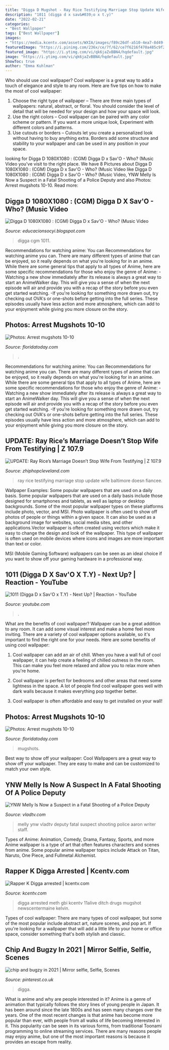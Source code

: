 ```yaml
---
title: "Digga D Mugshot - Ray Rice Testifying Marriage Stop Update Wife Baltimore Doesn Fiancee"
description: "1011 (digga d x sav&#039;o x t.y)"
date: "2022-02-21"
categories:
- "Best Wallpaper"
tags: ["Best Wallpaper"]
images:
- "https://media.kcentv.com/assets/WXIA/images/f89c26df-a510-4ea7-8d49-73a2aaddf2dc/f89c26df-a510-4ea7-8d49-73a2aaddf2dc_1140x641.png"
featuredImage: "https://i.pinimg.com/236x/ce/7f/62/ce7f6216f470a485c9f28cc52b7ea053.jpg?nii=t"
featured_image: "https://i.ytimg.com/vi/qk6jaZvBBN4/hqdefault.jpg"
image: "https://i.ytimg.com/vi/qk6jaZvBBN4/hqdefault.jpg"
ShowToc: true
author: "Emma Kuhlman"
---
```



Who should use cool wallpaper?
Cool wallpaper is a great way to add a touch of elegance and style to any room. Here are five tips on how to make the most of cool wallpaper: 
1) Choose the right type of wallpaper – There are three main types of wallpapers: natural, abstract, or floral. You should consider the level of detail that will be needed for your design and how your space will look. 
2) Use the right colors – Cool wallpaper can be paired with any color scheme or pattern. If you want a more unique look, Experiment with different colors and patterns. 
3) Use cutouts or borders – Cutouts let you create a personalized look without having to buy anything extra. Borders add some structure and stability to your wallpaper and can be used in any position in your space.

	

		
looking for Digga D 1080X1080 : (CGM) Digga D x Sav&#039;O - Who? (Music Video you've visit to the right place. We have 8 Pictures about Digga D 1080X1080 : (CGM) Digga D x Sav&#039;O - Who? (Music Video like Digga D 1080X1080 : (CGM) Digga D x Sav&#039;O - Who? (Music Video, YNW Melly Is Now a Suspect in a Fatal Shooting of a Police Deputy and also Photos: Arrest mugshots 10-10. Read more:
		
    
## Digga D 1080X1080 : (CGM) Digga D X Sav&#039;O - Who? (Music Video

<img loading=lazy src="https://i.ytimg.com/vi/NrF77hTrHps/hqdefault.jpg" onerror="this.onerror=null;this.src='https://tse3.mm.bing.net/th?id=OIP.scgW6C8i9sdMQy1bLMIcbAHaFj&amp;pid=15.1';" alt="Digga D 1080X1080 : (CGM) Digga D x Sav&#039;O - Who? (Music Video">

_Source: educacionsocyi.blogspot.com_

>digga cgm 1011. 

	

Recommendations for watching anime: You can
Recommendations for watching anime you can. There are many different types of anime that can be enjoyed, so it really depends on what you're looking for in an anime. While there are some general tips that apply to all types of Anime, here are some specific recommendations for those who enjoy the genre of Anime: 
-Watching a new show immediately after its release is always a great way to start an AnimeWalker day. This will give you a sense of when the next episode will air and provide you with a recap of the story before you even get started watching. 
-If you're looking for something more drawn out, try checking out OVA's or one-shots before getting into the full series. These episodes usually have less action and more atmosphere, which can add to your enjoyment while giving you more closure on the story.

    
## Photos: Arrest Mugshots 10-10

<img loading=lazy src="https://www.gannett-cdn.com/-mm-/cf0e28a101a4a62ef96921d2596d454129fa71a0/c=46-0-400-473&amp;r=383&amp;c=0-0-380-510/local/-/media/Brevard/None/2014/10/11/635486226877402444-BCSO1011-267206.jpg" onerror="this.onerror=null;this.src='https://tse4.mm.bing.net/th?id=OIP.wxi4Aqa-qqJW3GUfYb6MXAAAAA&amp;pid=15.1';" alt="Photos: Arrest mugshots 10-10">

_Source: floridatoday.com_

>. 

	

Recommendations for watching anime: You can
Recommendations for watching anime you can. There are many different types of anime that can be enjoyed, so it really depends on what you're looking for in an anime. While there are some general tips that apply to all types of Anime, here are some specific recommendations for those who enjoy the genre of Anime: 
-Watching a new show immediately after its release is always a great way to start an AnimeWalker day. This will give you a sense of when the next episode will air and provide you with a recap of the story before you even get started watching. 
-If you're looking for something more drawn out, try checking out OVA's or one-shots before getting into the full series. These episodes usually have less action and more atmosphere, which can add to your enjoyment while giving you more closure on the story.

    
## UPDATE: Ray Rice’s Marriage Doesn’t Stop Wife From Testifying | Z 107.9

<img loading=lazy src="http://ronezhiphopcleveland.files.wordpress.com/2014/03/ray-rice-marry.jpg" onerror="this.onerror=null;this.src='https://tse4.mm.bing.net/th?id=OIP.wjteXJnQB_UNhmac8VxrlgHaEK&amp;pid=15.1';" alt="UPDATE: Ray Rice’s Marriage Doesn’t Stop Wife From Testifying | Z 107.9">

_Source: zhiphopcleveland.com_

>ray rice testifying marriage stop update wife baltimore doesn fiancee. 

	

Wallpaper Examples: Some popular wallpapers that are used on a daily basis.
Some popular wallpapers that are used on a daily basis include those designed for smartphones and tablets, as well as laptop or desktop backgrounds. Some of the most popular wallpaper types on these platforms include photo, vector, and MSI. 
Photo wallpaper is often used to show off photos of people or things within a given space. It can also be used as a background image for websites, social media sites, and other applications.Vector wallpaper is often created using vectors which make it easy to change the design and look of the wallpaper. This type of wallpaper is often used on mobile devices where icons and images are more important than text or color. 

MSI (Mobile Gaming Software) wallpapers can be seen as an ideal choice if you want to show off your gaming hardware in a professional way.

    
## 1011 (Digga D X Sav&#039;O X T.Y) - Next Up? | Reaction - YouTube

<img loading=lazy src="https://i.ytimg.com/vi/qk6jaZvBBN4/hqdefault.jpg" onerror="this.onerror=null;this.src='https://tse1.mm.bing.net/th?id=OIP.2vEeKJyL2C1Kzr_RlNCCdQHaFj&amp;pid=15.1';" alt="1011 (Digga D x Sav&#039;O x T.Y) - Next Up? | Reaction - YouTube">

_Source: youtube.com_

>. 

	

What are the benefits of cool wallpaper?
Wallpaper can be a great addition to any room. It can add some visual interest and make a home feel more inviting. There are a variety of cool wallpaper options available, so it's important to find the right one for your needs. Here are some benefits of using cool wallpaper: 
1. Cool wallpaper can add an air of chill. When you have a wall full of cool wallpaper, it can help create a feeling of chilled outness in the room. This can make you feel more relaxed and allow you to relax more when you're home. 

2. Cool wallpaper is perfect for bedrooms and other areas that need some lightness in the space. A lot of people find cool wallpaper goes well with dark walls because it makes everything pop together better. 

3. Cool wallpaper is often affordable and easy to get installed on your wall!

    
## Photos: Arrest Mugshots 10-10

<img loading=lazy src="https://www.gannett-cdn.com/-mm-/856ff03d9b8a01177a06727596e5f43604c34e9b/c=15-0-465-600&amp;r=383&amp;c=0-0-380-510/local/-/media/Brevard/None/2014/10/11/635486226879752491-BCSO1011-343761.jpg" onerror="this.onerror=null;this.src='https://tse1.mm.bing.net/th?id=OIP.KEKQMS5WrGZkrpe4IwSszAAAAA&amp;pid=15.1';" alt="Photos: Arrest mugshots 10-10">

_Source: floridatoday.com_

>mugshots. 

	

Best way to show off your wallpaper:
Cool Wallpapers are a great way to show off your wallpaper. They are easy to make and can be customized to match your own style.

    
## YNW Melly Is Now A Suspect In A Fatal Shooting Of A Police Deputy

<img loading=lazy src="https://www.vladtv.com/images/size_fs/video-252566.jpg" onerror="this.onerror=null;this.src='https://tse4.mm.bing.net/th?id=OIP.EA_7lZElgmOTaPGucgbUPwHaEJ&amp;pid=15.1';" alt="YNW Melly Is Now a Suspect in a Fatal Shooting of a Police Deputy">

_Source: vladtv.com_

>melly ynw vladtv deputy fatal suspect shooting police aaron writer staff. 

	

Types of Anime: Animation, Comedy, Drama, Fantasy, Sports, and more
Anime wallpaper is a type of art that often features characters and scenes from anime. Some popular anime wallpaper topics include Attack on Titan, Naruto, One Piece, and Fullmetal Alchemist.

    
## Rapper K Digga Arrested | Kcentv.com

<img loading=lazy src="https://media.kcentv.com/assets/WXIA/images/f89c26df-a510-4ea7-8d49-73a2aaddf2dc/f89c26df-a510-4ea7-8d49-73a2aaddf2dc_1140x641.png" onerror="this.onerror=null;this.src='https://tse1.mm.bing.net/th?id=OIP.5kzxQgKafT3e5-YzRrZiAwHaEK&amp;pid=15.1';" alt="Rapper K Digga arrested | kcentv.com">

_Source: kcentv.com_

>digga arrested meth gbi kcentv 11alive ditch drugs mugshot newscentermaine kelvin. 

	

Types of cool wallpaper:
There are many types of cool wallpaper, but some of the most popular include abstract art, nature scenes, and pop art. If you're looking for a wallpaper that will add a little life to your home or office space, consider something that's both stylish and classic.

    
## Chip And Bugzy In 2021 | Mirror Selfie, Selfie, Scenes

<img loading=lazy src="https://i.pinimg.com/236x/ce/7f/62/ce7f6216f470a485c9f28cc52b7ea053.jpg?nii=t" onerror="this.onerror=null;this.src='https://tse1.mm.bing.net/th?id=OIP.X7YRW4j7XQ4RTKROWXTzbgAAAA&amp;pid=15.1';" alt="chip and bugzy in 2021 | Mirror selfie, Selfie, Scenes">

_Source: pinterest.co.uk_

>digga. 

	

What is anime and why are people interested in it?
Anime is a genre of animation that typically follows the story lines of young people in Japan. It has been around since the late 1800s and has seen many changes over the years. One of the most recent changes is that anime has become more popular than ever, with people from all walks of life becoming interested in it. This popularity can be seen in its various forms, from traditional Toonami programming to online streaming services. There are many reasons people may enjoy anime, but one of the most important reasons is because it provides an escape from reality.

